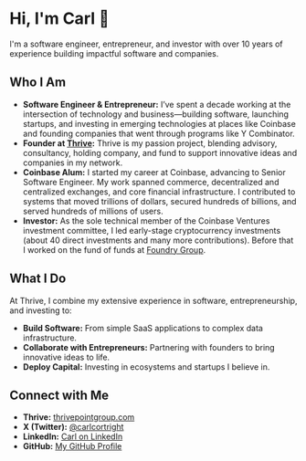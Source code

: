 # Hi, I'm Carl 👋

I'm a software engineer, entrepreneur, and investor with over 10 years of experience building impactful software and companies.

## Who I Am

- **Software Engineer & Entrepreneur:** I’ve spent a decade working at the intersection of technology and business—building software, launching startups, and investing in emerging technologies at places like Coinbase and founding companies that went through programs like Y Combinator. 
- **Founder at [Thrive](https://thrivepointgroup.com):** Thrive is my passion project, blending advisory, consultancy, holding company, and fund to support innovative ideas and companies in my network.
- **Coinbase Alum:** I started my career at Coinbase, advancing to Senior Software Engineer. My work spanned commerce, decentralized and centralized exchanges, and core financial infrastructure. I contributed to systems that moved trillions of dollars, secured hundreds of billions, and served hundreds of millions of users.
- **Investor:** As the sole technical member of the Coinbase Ventures investment committee, I led early-stage cryptocurrency investments (about 40 direct investments and many more contributions). Before that I worked on the fund of funds at [Foundry Group](https://foundry.vc).
## What I Do

At Thrive, I combine my extensive experience in software, entrepreneurship, and investing to:
- **Build Software:** From simple SaaS applications to complex data infrastructure.
- **Collaborate with Entrepreneurs:** Partnering with founders to bring innovative ideas to life.
- **Deploy Capital:** Investing in ecosystems and startups I believe in.

## Connect with Me

- **Thrive:** [thrivepointgroup.com](https://thrivepointgroup.com)
- **X (Twitter):** [@carlcortright](https://x.com/carlcortright)
- **LinkedIn:** [Carl on LinkedIn](https://www.linkedin.com/in/carlcortright)
- **GitHub:** [My GitHub Profile](https://github.com/carlcortright) <!-- Replace with your actual GitHub profile URL -->
